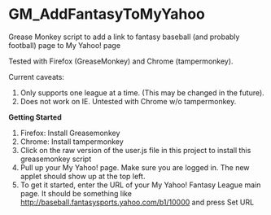 GM_AddFantasyToMyYahoo
======================

Grease Monkey script to add a link to fantasy baseball (and probably football) page to My Yahoo! page

Tested with Firefox (GreaseMonkey) and Chrome (tampermonkey).

Current caveats:
1. Only supports one league at a time. (This may be changed in the future).
2. Does not work on IE. Untested with Chrome w/o tampermonkey.

**Getting Started**
1. Firefox: Install Greasemonkey
2. Chrome: Install tampermonkey
3. Click on the raw version of the user.js file in this project to install this greasemonkey script
2. Pull up your My Yahoo! page. Make sure you are logged in.  The new applet should show up at the top left.
3. To get it started, enter the URL of your My Yahoo! Fantasy League main page. It should be something like http://baseball.fantasysports.yahoo.com/b1/10000 and press Set URL
